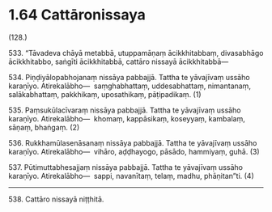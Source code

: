 

# 1.64 Cattāronissaya



(128.)

533\. “Tāvadeva chāyā metabbā, utuppamāṇaṃ ācikkhitabbaṃ, divasabhāgo ācikkhitabbo, saṅgīti ācikkhitabbā, cattāro nissayā ācikkhitabbā—

534\. Piṇḍiyālopabhojanaṃ nissāya pabbajjā. Tattha te yāvajīvaṃ ussāho karaṇīyo. Atirekalābho—  saṃghabhattaṃ, uddesabhattaṃ, nimantanaṃ, salākabhattaṃ, pakkhikaṃ, uposathikaṃ, pāṭipadikaṃ. (1)

535\. Paṃsukūlacīvaraṃ nissāya pabbajjā. Tattha te yāvajīvaṃ ussāho karaṇīyo. Atirekalābho—  khomaṃ, kappāsikaṃ, koseyyaṃ, kambalaṃ, sāṇaṃ, bhaṅgaṃ. (2)

536\. Rukkhamūlasenāsanaṃ nissāya pabbajjā. Tattha te yāvajīvaṃ ussāho karaṇīyo. Atirekalābho—  vihāro, aḍḍhayogo, pāsādo, hammiyaṃ, guhā. (3)

537\. Pūtimuttabhesajjaṃ nissāya pabbajjā. Tattha te yāvajīvaṃ ussāho karaṇīyo. Atirekalābho—  sappi, navanītaṃ, telaṃ, madhu, phāṇitan”ti. (4)

---

538\. Cattāro nissayā niṭṭhitā.





